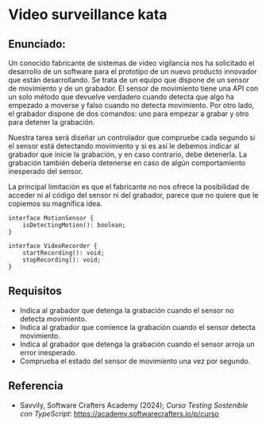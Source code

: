# Video surveillance kata

## Enunciado:
Un conocido fabricante de sistemas de video vigilancia nos ha solicitado el desarrollo de un software
para el prototipo de un nuevo producto innovador que están desarrollando. Se trata de un equipo que 
dispone de un sensor de movimiento y de un grabador. El sensor de movimiento tiene una API con un solo
método que devuelve verdadero cuando detecta que algo ha empezado a moverse y falso cuando no detecta
movimiento. Por otro lado, el grabador dispone de dos comandos: uno para empezar a grabar y otro para
detener la grabación.

Nuestra tarea será diseñar un controlador que compruebe cada segundo si el sensor está detectando 
movimiento y si es así le debemos indicar al grabador que inicie la grabación, y en caso contrario, 
debe detenerla. La grabación también debería detenerse en caso de algún comportamiento inesperado del
sensor.

La principal limitación es que el fabricante no nos ofrece la posibilidad de acceder ni al código del
sensor ni del grabador, parece que no quiere que le copiemos su magnífica idea.

```
interface MotionSensor {
    isDetectingMotion(): boolean;
}

interface VideoRecorder {
    startRecording(): void;
    stopRecording(): void;
}
```

## Requisitos
- Indica al grabador que detenga la grabación cuando el sensor no detecta movimiento.
- Indica al grabador que comience la grabación cuando el sensor detecta movimiento.
- Indica al grabador que detenga la grabación cuando el sensor arroja un error inesperado.
- Comprueba el estado del sensor de movimiento una vez por segundo.

## Referencia
- Savvily, Software Crafters Academy (2024); _Curso Testing Sostenible con TypeScript_: https://academy.softwarecrafters.io/p/curso